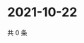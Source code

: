 # 2021-10-22

共 0 条

<!-- BEGIN WEIBO -->
<!-- 最后更新时间 Fri Oct 22 2021 13:12:22 GMT+0800 (China Standard Time) -->

<!-- END WEIBO -->
